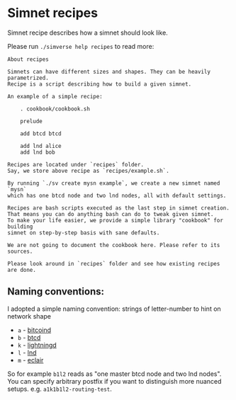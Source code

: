 # Simnet recipes

Simnet recipe describes how a simnet should look like. 

Please run `./simverse help recipes` to read more:

```
About recipes

Simnets can have different sizes and shapes. They can be heavily parametrized.
Recipe is a script describing how to build a given simnet.

An example of a simple recipe:

    . cookbook/cookbook.sh

    prelude

    add btcd btcd

    add lnd alice
    add lnd bob

Recipes are located under `recipes` folder.
Say, we store above recipe as `recipes/example.sh`.

By running `./sv create mysn example`, we create a new simnet named `mysn`
which has one btcd node and two lnd nodes, all with default settings.

Recipes are bash scripts executed as the last step in simnet creation.
That means you can do anything bash can do to tweak given simnet.
To make your life easier, we provide a simple library "cookbook" for building
simnet on step-by-step basis with sane defaults.

We are not going to document the cookbook here. Please refer to its sources.

Please look around in `recipes` folder and see how existing recipes are done.
```

## Naming conventions:

I adopted a simple naming convention: strings of letter-number to hint on network shape

  * `a` - [bitcoind](https://github.com/bitcoin/bitcoin)
  * `b` - [btcd](https://github.com/btcsuite/btcd)
  * `k` - [lightningd](https://github.com/ElementsProject/lightning)
  * `l` - [lnd](https://github.com/lightningnetwork/lnd)
  * `m` - [eclair](https://github.com/ACINQ/eclair)
  
So for example `b1l2` reads as "one master btcd node and two lnd nodes". You can specify arbitrary postfix if you want to 
distinguish more nuanced setups. e.g. `a1k1b1l2-routing-test`.

